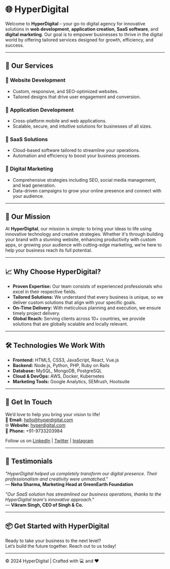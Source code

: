 # 🌐 HyperDigital

Welcome to **HyperDigital** – your go-to digital agency for innovative solutions in **web development**, **application creation**, **SaaS software**, and **digital marketing**. Our goal is to empower businesses to thrive in the digital world by offering tailored services designed for growth, efficiency, and success.

---

## 🚀 Our Services

### 🔹 **Website Development**
- Custom, responsive, and SEO-optimized websites.
- Tailored designs that drive user engagement and conversion.

### 🔹 **Application Development**
- Cross-platform mobile and web applications.
- Scalable, secure, and intuitive solutions for businesses of all sizes.

### 🔹 **SaaS Solutions**
- Cloud-based software tailored to streamline your operations.
- Automation and efficiency to boost your business processes.

### 🔹 **Digital Marketing**
- Comprehensive strategies including SEO, social media management, and lead generation.
- Data-driven campaigns to grow your online presence and connect with your audience.

---

## 🎯 Our Mission

At **HyperDigital**, our mission is simple: to bring your ideas to life using innovative technology and creative strategies. Whether it's through building your brand with a stunning website, enhancing productivity with custom apps, or growing your audience with cutting-edge marketing, we’re here to help your business reach its full potential.

---

## 📈 Why Choose HyperDigital?

- **Proven Expertise:** Our team consists of experienced professionals who excel in their respective fields.
- **Tailored Solutions:** We understand that every business is unique, so we deliver custom solutions that align with your specific goals.
- **On-Time Delivery:** With meticulous planning and execution, we ensure timely project delivery.
- **Global Reach:** Serving clients across 10+ countries, we provide solutions that are globally scalable and locally relevant.

---

## 🛠️ Technologies We Work With

- **Frontend:** HTML5, CSS3, JavaScript, React, Vue.js
- **Backend:** Node.js, Python, PHP, Ruby on Rails
- **Database:** MySQL, MongoDB, PostgreSQL
- **Cloud & DevOps:** AWS, Docker, Kubernetes
- **Marketing Tools:** Google Analytics, SEMrush, Hootsuite

---

## 🤝 Get In Touch

We’d love to help you bring your vision to life!  
📧 **Email:** hello@hyperdigital.com  
🌐 **Website:** [hyperdigital.com](https://www.hyperdigital.in)  
📱 **Phone:** +91-9733203984

Follow us on [LinkedIn](https://www.linkedin.com/company/hyperdigitalin) | [Twitter](https://x.com/hyper_digital_) | [Instagram](https://www.instagram.com/hyperdigital.in)

---

## 💬 Testimonials

_"HyperDigital helped us completely transform our digital presence. Their professionalism and creativity were unmatched."_  
— **Neha Sharma, Marketing Head at GreenEarth Foundation**

_"Our SaaS solution has streamlined our business operations, thanks to the HyperDigital team's innovative approach."_  
— **Vikram Singh, CEO of Singh & Co.**

---

## 📦 Get Started with HyperDigital

Ready to take your business to the next level?  
Let’s build the future together. Reach out to us today!

---

© 2024 HyperDigital | Crafted with 💻 and ❤️
